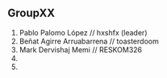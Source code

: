 ## GroupXX

1. Pablo Palomo López // hxshfx (leader)
2. Beñat Agirre Arruabarrena // toasterdoom
3. Mark Dervishaj Memi // RESKOM326
4. 
5. 
